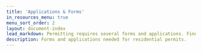 ```yaml
---
title: 'Applications & Forms'
in_resources_menu: true
menu_sort_order: 2
layout: document-index
lead_markdown: Permitting requires several forms and applications. Find the form or application you need in the list below.
description: Forms and applications needed for residential permits.
---
```



